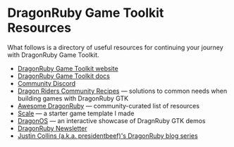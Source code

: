 # DragonRuby Game Toolkit Resources

What follows is a directory of useful resources for continuing your journey with DragonRuby Game Toolkit.

- [DragonRuby Game Toolkit website](https://dragonruby.org/toolkit/game)
- [DragonRuby Game Toolkit docs](https://docs.dragonruby.org)
- [Community Discord](https://discord.dragonruby.org)
- [Dragon Riders Community Recipes](https://www.dragonriders.community/recipes) — solutions to common needs when building games with DragonRuby GTK
- [Awesome DragonRuby](https://www.dragonriders.community/awesome-dragonruby/) — community-curated list of resources
- [Scale](https://github.com/DragonRidersUnite/scale) — a starter game template I made
- [DragonOS](https://dragonridersunite.itch.io/dragon-os) — an interactive showcase of DragnRuby GTK demos
- [DragonRuby Newsletter](https://dragonrubydispatch.com/)
- [Justin Collins (a.k.a. presidentbeef)'s DragonRuby blog series](https://dev.to/presidentbeef/api-levels-in-dragonruby-game-toolkit-4jb4)
